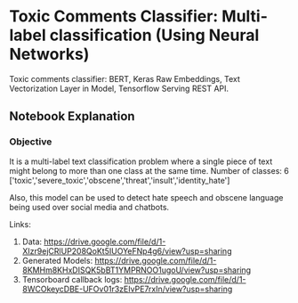 # Toxic Comments Classifier: Multi-label classification (Using Neural Networks)
Toxic comments classifier: BERT, Keras Raw Embeddings, Text Vectorization Layer in Model, Tensorflow Serving REST API.

## Notebook Explanation
### Objective
It is a multi-label text classification problem where a single piece of text might belong to more than one class at the same time.
Number of classes: 6 ['toxic','severe_toxic','obscene','threat','insult','identity_hate']

Also, this model can be used to detect hate speech and obscene language being used over social media and chatbots.

Links:

1. Data: https://drive.google.com/file/d/1-XIzr9ejCRlUP208QoKt5IUOYeFNp4g6/view?usp=sharing
2. Generated Models: https://drive.google.com/file/d/1-8KMHm8KHxDISQK5bBT1YMPRNOO1ugoU/view?usp=sharing
3. Tensorboard callback logs: https://drive.google.com/file/d/1-8WCOkeycDBE-UFOv01r3zEIvPE7rxIn/view?usp=sharing

